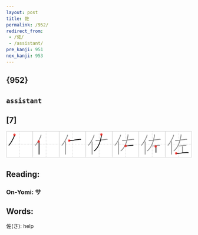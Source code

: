```yaml
---
layout: post
title: 佐
permalink: /952/
redirect_from:
 - /佐/
 - /assistant/
pre_kanji: 951
nex_kanji: 953
---
```


## {952}

## `assistant`

## [7]

<div class="stroke"><img src="../images/E4BD90.png" /></div>

## Reading:

### On-Yomi: サ

## Words:

佐(さ): help

